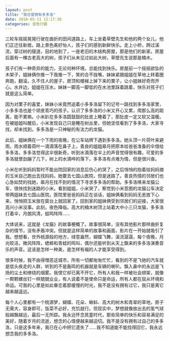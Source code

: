 ```yaml
---
layout: post
title: "我也曾拥有多多洛"
date: 2010-05-11 12:17:30
categories: 音色行摄 
---
```


三轮车摇摇晃晃行驶在曲折的田间道路上，车上坐着草壁先生和他的两个女儿，他们正迁往新居。路上景色美好怡人，孩子们的感到新鲜快乐。走上小桥，跨过溪流，穿过树的隧道，目的地到了，一座老旧的木结构房屋，那是他们的新家。房屋后面有一棵古老高大的树，孩子们从未见过如此大树，草壁先生说那是楠木。

孩子们有一种奇异的能力，无论何种环境，总能找到快乐。房屋前一个摇摇欲坠的木架子，姐妹俩你推一下我推一下，笑的合不拢嘴，妹妹紧跟姐姐在草地上转着圈奔跑，翻滚。久不住人的屋子，房顶和楼梯上掉下来的栗子，让小姐妹好奇而开心。水井边，姐姐在压水，妹妹一脚高一脚低的在水池里踩着跳着，快乐对孩子们就是这么简单。

因为对栗子的喜爱，妹妹小米竟然追着小多多洛留下的记号一路找到多多洛家里，小多多洛也是个顽皮乖巧的孩子。认识了多多洛的小米又开心又累，爬那么高的距离，能不累嘛。小米趴在多多洛圆鼓鼓的肚皮上睡着了，那肚皮一定又软又温暖。在被姐姐叫醒后，小米发现自己只是睡在树丛里，但她坚信看到了多多洛，大家寻找，却未找到，多多洛是一只神秘的有法力的龙猫。

此后，姐妹俩在一个下雨的夜晚，在公车站牌下遇到多多洛。她头顶一片荷叶来避雨，雨水顺着荷叶一滴滴落在鼻子上，善良的姐姐皋月把原本给爸爸准备的伞借给多多洛，多多洛觉得这伞很新奇，听到水滴落在伞上的声音觉得很有趣，可爱的多多洛就使劲蹦了几下，树上的水滴哗的落下，多多洛有点难为情，但是很兴奋。

小米在听到妈妈暂时不能出院回家的消息后伤心的哭了，之后悄悄的抱着给妈妈摘的玉米自己跑出去找妈妈，她要去七国山医院，但是迷路了。善良热情的邻居们也心急如焚的找她，皋月在找不到的情况下寻求多多洛的帮助。多多洛唤来龙猫公车，很快找到迷路的小米。看到姐姐，小米哭了，察觉到小米意图的龙猫公车决定带两姐妹去七国山医院。医院里爸爸妈妈正在谈话，姐妹俩看到妈妈无恙放下心来，悄悄把玉米放在窗台上就回家了。回到家的姐妹俩受到邻居们的迎接，大家很高兴小米没事。此刻，夜色降临，高大的楠木树顶上站着大中小三只龙猫，多多洛打着伞，月朗风清，蛙鸣阵阵……

大体说来，这就是《龙猫》的故事梗概了。故事很简单，没有其他影片那样曲折复杂的情节，没有矛盾冲突。但就是这样简单的故事和画面，影片在一开始就吸引了我。想想看，世外桃源般的地方，绿意盎然，蝴蝶飞舞，溪流潺潺，每个夜晚，月光皎洁，微风阵阵，蟋蟀和青蛙的鸣叫，偶尔还能听到从天上飘来的多多洛演奏音乐的声音。这该是怎样一种美，是怎样有福的人才能享受得到。

很多时候，我不由得憎恶这城市，所有一切都匆匆忙忙，看到的不是飞驰的汽车就是低头疾走的人群，听到的不是轰鸣的机器就是车辆的喇叭，飘入鼻中的永远是飞扬的尘土和缭绕的烟雾。我恨它却已离不开它，所有人和我一样被社会绑架，就像一颗颗螺丝钉一样兢兢业业，有人说着不是使命只是命运，所有人都在屈从环境和命运。可我的心里是如此眷恋着那缓慢的时光，我不是没有拥有过它，我只是离它越来越遥远。

每个人心里都有一个桃源梦，蝴蝶、花朵、蝌蚪、高大的树木和青翠的草地，房子无需大，容身即可，饭菜不必好，充饥就行。但现实中，梦想就像放出去的氢气球般越飘越远，最后一无所踪。我永远怀念孩童时代，那些简单的快乐和容易满足的美好，随着岁月的流逝，想念的心情便越来越迫切。我不是没有拥有过自己的多多洛，只是这多年来，我已在心中把它遗失了……我不知道能不能找得回它，我永远想念我的多多洛。